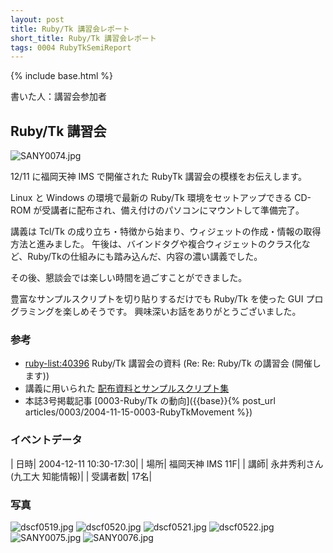 ```yaml
---
layout: post
title: Ruby/Tk 講習会レポート
short_title: Ruby/Tk 講習会レポート
tags: 0004 RubyTkSemiReport
---
```

{% include base.html %}


書いた人：講習会参加者

## Ruby/Tk 講習会
![SANY0074.jpg]({{base}}{{site.baseurl}}/images/0004-RubyTkSemiReport/SANY0074.jpg)

12/11 に福岡天神 IMS で開催された RubyTk 講習会の模様をお伝えします。

Linux と Windows の環境で最新の Ruby/Tk 環境をセットアップできる CD-ROM が受講者に配布され、備え付けのパソコンにマウントして準備完了。

講義は Tcl/Tk の成り立ち・特徴から始まり、ウィジェットの作成・情報の取得方法と進みました。
午後は、バインドタグや複合ウィジェットのクラス化など、Ruby/Tkの仕組みにも踏み込んだ、内容の濃い講義でした。

その後、懇談会では楽しい時間を過ごすことができました。

豊富なサンプルスクリプトを切り貼りするだけでも Ruby/Tk を使った GUI プログラミングを楽しめそうです。
興味深いお話をありがとうございました。

### 参考

* [ruby-list:40396](http://blade.nagaokaut.ac.jp/cgi-bin/scat.rb/ruby/ruby-list/40396) Ruby/Tk 講習会の資料 (Re:  Re: Ruby/Tk の講習会 (開催します))
* 講義に用いられた [配布資料とサンプルスクリプト集](http://www.dumbo.ai.kyutech.ac.jp/~nagai/RubyTk-seminar-20041211.tar.gz)
* 本誌3号掲載記事 [0003-Ruby/Tk の動向]({{base}}{% post_url articles/0003/2004-11-15-0003-RubyTkMovement %})


### イベントデータ

| 日時| 2004-12-11 10:30-17:30|
| 場所| 福岡天神 IMS 11F|
| 講師| 永井秀利さん (九工大 知能情報)|
| 受講者数| 17名|


### 写真

![dscf0519.jpg]({{base}}{{site.baseurl}}/images/0004-RubyTkSemiReport/dscf0519.jpg)
![dscf0520.jpg]({{base}}{{site.baseurl}}/images/0004-RubyTkSemiReport/dscf0520.jpg)
![dscf0521.jpg]({{base}}{{site.baseurl}}/images/0004-RubyTkSemiReport/dscf0521.jpg)
![dscf0522.jpg]({{base}}{{site.baseurl}}/images/0004-RubyTkSemiReport/dscf0522.jpg)
![SANY0075.jpg]({{base}}{{site.baseurl}}/images/0004-RubyTkSemiReport/SANY0075.jpg)
![SANY0076.jpg]({{base}}{{site.baseurl}}/images/0004-RubyTkSemiReport/SANY0076.jpg)



